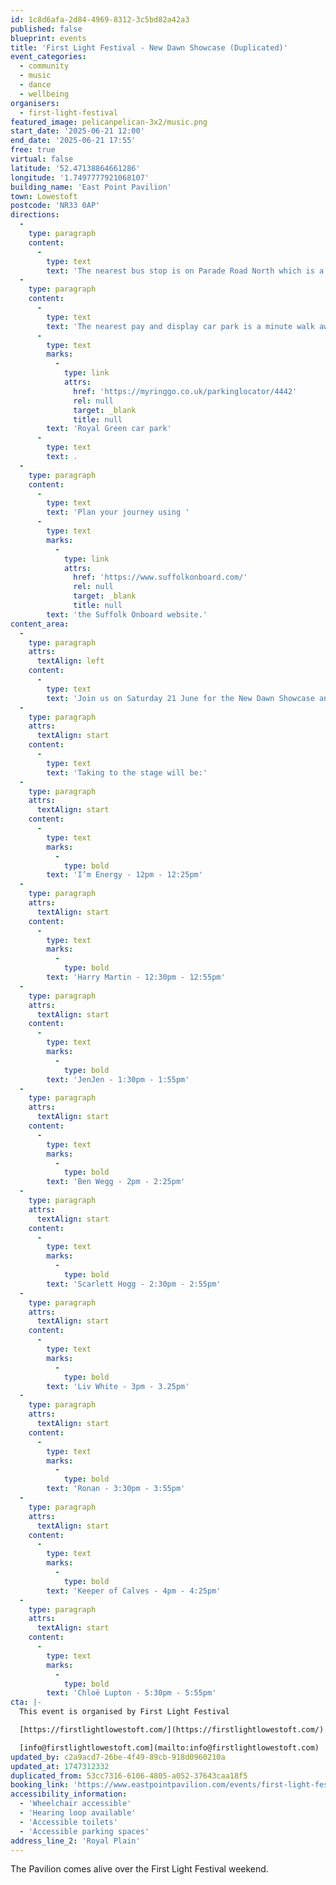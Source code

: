 ```yaml
---
id: 1c8d6afa-2d84-4969-8312-3c5bd82a42a3
published: false
blueprint: events
title: 'First Light Festival - New Dawn Showcase (Duplicated)'
event_categories:
  - community
  - music
  - dance
  - wellbeing
organisers:
  - first-light-festival
featured_image: pelicanpelican-3x2/music.png
start_date: '2025-06-21 12:00'
end_date: '2025-06-21 17:55'
free: true
virtual: false
latitude: '52.47138864661286'
longitude: '1.7497777921068107'
building_name: 'East Point Pavilion'
town: Lowestoft
postcode: 'NR33 0AP'
directions:
  -
    type: paragraph
    content:
      -
        type: text
        text: 'The nearest bus stop is on Parade Road North which is a three minute walk from East Point Pavilion. There is a selection of buses which connect us to the town centre for example, No X2, X22 and 109.'
  -
    type: paragraph
    content:
      -
        type: text
        text: 'The nearest pay and display car park is a minute walk away at '
      -
        type: text
        marks:
          -
            type: link
            attrs:
              href: 'https://myringgo.co.uk/parkinglocator/4442'
              rel: null
              target: _blank
              title: null
        text: 'Royal Green car park'
      -
        type: text
        text: .
  -
    type: paragraph
    content:
      -
        type: text
        text: 'Plan your journey using '
      -
        type: text
        marks:
          -
            type: link
            attrs:
              href: 'https://www.suffolkonboard.com/'
              rel: null
              target: _blank
              title: null
        text: 'the Suffolk Onboard website.'
content_area:
  -
    type: paragraph
    attrs:
      textAlign: left
    content:
      -
        type: text
        text: 'Join us on Saturday 21 June for the New Dawn Showcase and discover some of the best emerging musical talent from Suffolk & Norfolk aged 14 - 25.'
  -
    type: paragraph
    attrs:
      textAlign: start
    content:
      -
        type: text
        text: 'Taking to the stage will be:'
  -
    type: paragraph
    attrs:
      textAlign: start
    content:
      -
        type: text
        marks:
          -
            type: bold
        text: 'I’m Energy - 12pm - 12:25pm'
  -
    type: paragraph
    attrs:
      textAlign: start
    content:
      -
        type: text
        marks:
          -
            type: bold
        text: 'Harry Martin - 12:30pm - 12:55pm'
  -
    type: paragraph
    attrs:
      textAlign: start
    content:
      -
        type: text
        marks:
          -
            type: bold
        text: 'JenJen - 1:30pm - 1:55pm'
  -
    type: paragraph
    attrs:
      textAlign: start
    content:
      -
        type: text
        marks:
          -
            type: bold
        text: 'Ben Wegg - 2pm - 2:25pm'
  -
    type: paragraph
    attrs:
      textAlign: start
    content:
      -
        type: text
        marks:
          -
            type: bold
        text: 'Scarlett Hogg - 2:30pm - 2:55pm'
  -
    type: paragraph
    attrs:
      textAlign: start
    content:
      -
        type: text
        marks:
          -
            type: bold
        text: 'Liv White - 3pm - 3.25pm'
  -
    type: paragraph
    attrs:
      textAlign: start
    content:
      -
        type: text
        marks:
          -
            type: bold
        text: 'Ronan - 3:30pm - 3:55pm'
  -
    type: paragraph
    attrs:
      textAlign: start
    content:
      -
        type: text
        marks:
          -
            type: bold
        text: 'Keeper of Calves - 4pm - 4:25pm'
  -
    type: paragraph
    attrs:
      textAlign: start
    content:
      -
        type: text
        marks:
          -
            type: bold
        text: 'Chloë Lupton - 5:30pm - 5:55pm'
cta: |-
  This event is organised by First Light Festival

  [https://firstlightlowestoft.com/](https://firstlightlowestoft.com/)

  [info@firstlightlowestoft.com](mailto:info@firstlightlowestoft.com)
updated_by: c2a9acd7-26be-4f49-89cb-918d0960210a
updated_at: 1747312332
duplicated_from: 53cc7316-6106-4805-a052-37643caa18f5
booking_link: 'https://www.eastpointpavilion.com/events/first-light-festival-new-dawn-showcase'
accessibility_information:
  - 'Wheelchair accessible'
  - 'Hearing loop available'
  - 'Accessible toilets'
  - 'Accessible parking spaces'
address_line_2: 'Royal Plain'
---
```

The Pavilion comes alive over the First Light Festival weekend.